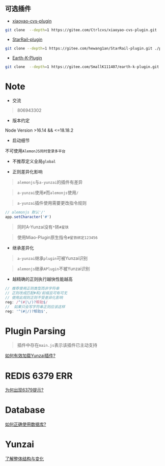 ## 可选插件

- [xiaoyao-cvs-plugin](https://gitee.com/Ctrlcvs/xiaoyao-cvs-plugin)

```sh
git clone  --depth=1 https://gitee.com/Ctrlcvs/xiaoyao-cvs-plugin.git ./plugins/xiaoyao-cvs-plugin
```

- [StarRail-plugin](https://gitee.com/hewang1an/StarRail-plugin)

```sh
git clone --depth=1 https://gitee.com/hewang1an/StarRail-plugin.git ./plugins/StarRail-plugin
```

- [Earth-K-Plugin](https://gitee.com/SmallK111407/earth-k-plugin)

```sh
git clone  --depth=1 https://gitee.com/SmallK111407/earth-k-plugin.git ./plugins/earth-k-plugin/
```

# Note

- 交流

> 806943302

- 版本约定

Node Version >16.14 && <=18.18.2

- 启动细节

不可使用`AlemonJS同时登录多平台`

- 不推荐定义全局`global`

- 正则差异化影响

> `alemonjs`与`a-yunzai`的插件有差异

> `a-yunzai`使用`#`而`alemonjs`使用`/`

> `a-yunzai`插件使用需要更改指令规则

```js
// alemonjs 默认'/'
app.setCharacter('#')
```

> 同时A-Yunzai没有`*`转`#星铁`

> 使用Miao-Plugin原生指令`#星铁绑定123456`

- 继承差异化

> `a-yunzai`继承`plugin`可被Yunzai识别

> `alemonjs`继承`APlugin`不被Yunzai识别

- 越精确的正则执行越快性能越高

```js
// 推荐使用正则类型而非字符串
// 正则改成匹配#和/前缀且可有可无
// 使用此规则正则不受差异化影响
reg: /^(#|\/)?帮助$/
//  如果只会写字符串正则应该这样
reg: '^(#|/)?帮助$',
```

# Plugin Parsing

> 插件中存在`main.js`表示该插件已主动支持

[如何有效加载Yunzai插件?](./PPLUIN.md)

# REDIS 6379 ERR

[为何出现6379提示?](./REDIS.md)

# Database

[如何正确使用数据库?](./DATABASE.md)

# Yunzai

[了解整体结构与变化](./YUNZAI.md)
